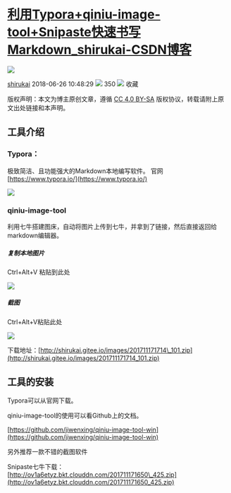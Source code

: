 # [利用Typora+qiniu-image-tool+Snipaste快速书写Markdown_shirukai-CSDN博客](https://blog.csdn.net/shirukai/article/details/80811972)

![](https://csdnimg.cn/release/blogv2/dist/pc/img/original.png)

[shirukai](https://blog.csdn.net/shirukai "垃圾中文技术性网站") 2018-06-26 10:48:29 ![](https://csdnimg.cn/release/blogv2/dist/pc/img/articleReadEyes.png) 350 ![](https://csdnimg.cn/release/blogv2/dist/pc/img/tobarCollect.png) 收藏 

版权声明：本文为博主原创文章，遵循 [CC 4.0 BY-SA](http://creativecommons.org/licenses/by-sa/4.0/) 版权协议，转载请附上原文出处链接和本声明。

## 工具介绍

### Typora：

极致简洁、且功能强大的Markdown本地编写软件。 官网 [https://www.typora.io/](https://www.typora.io/)

![](http://shirukai.gitee.io/images/201711171710_236.gif)

### qiniu-image-tool

利用七牛搭建图床，自动将图片上传到七牛，并拿到了链接，然后直接返回给markdown编辑器。

##### 复制本地图片

Ctrl+Alt+V 粘贴到此处

![](http://shirukai.gitee.io/images/201711171734_202.gif)

##### 截图

Ctrl+Alt+V粘贴此处

![](http://shirukai.gitee.io/images/201711171738_993.gif)

下载地址：[http://shirukai.gitee.io/images/201711171714\_101.zip](http://shirukai.gitee.io/images/201711171714_101.zip)

## 工具的安装

Typora可以从官网下载。

qiniu-image-tool的使用可以看Github上的文档。

[https://github.com/jiwenxing/qiniu-image-tool-win](https://github.com/jiwenxing/qiniu-image-tool-win)

另外推荐一款不错的截图软件

Snipaste七牛下载：[http://ov1a6etyz.bkt.clouddn.com/201711171650\_425.zip](http://ov1a6etyz.bkt.clouddn.com/201711171650_425.zip)
